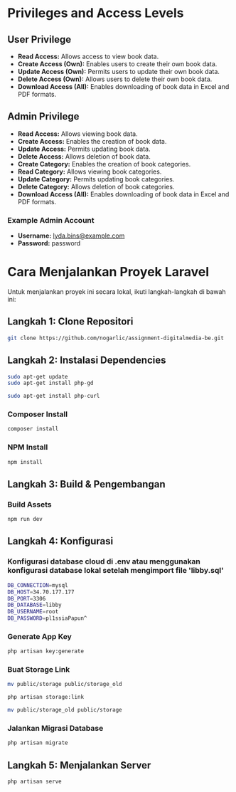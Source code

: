 # Privileges and Access Levels

## User Privilege

- **Read Access:** Allows access to view book data.
- **Create Access (Own):** Enables users to create their own book data.
- **Update Access (Own):** Permits users to update their own book data.
- **Delete Access (Own):** Allows users to delete their own book data.
- **Download Access (All):** Enables downloading of book data in Excel and PDF formats.

## Admin Privilege

- **Read Access:** Allows viewing book data.
- **Create Access:** Enables the creation of book data.
- **Update Access:** Permits updating book data.
- **Delete Access:** Allows deletion of book data.
- **Create Category:** Enables the creation of book categories.
- **Read Category:** Allows viewing book categories.
- **Update Category:** Permits updating book categories.
- **Delete Category:** Allows deletion of book categories.
- **Download Access (All):** Enables downloading of book data in Excel and PDF formats.

### Example Admin Account
- **Username:** lyda.bins@example.com
- **Password:** password

# Cara Menjalankan Proyek Laravel

Untuk menjalankan proyek ini secara lokal, ikuti langkah-langkah di bawah ini:

## Langkah 1: Clone Repositori

```bash
git clone https://github.com/nogarlic/assignment-digitalmedia-be.git
```

## Langkah 2: Instalasi Dependencies

```bash
sudo apt-get update
sudo apt-get install php-gd
```

```bash
sudo apt-get install php-curl
```

### Composer Install
```bash
composer install
```

### NPM Install
```bash
npm install
```

## Langkah 3: Build & Pengembangan

### Build Assets
```bash
npm run dev
```

## Langkah 4: Konfigurasi

### Konfigurasi database cloud di .env atau menggunakan konfigurasi database lokal setelah mengimport file 'libby.sql'
```bash
DB_CONNECTION=mysql
DB_HOST=34.70.177.177
DB_PORT=3306
DB_DATABASE=libby
DB_USERNAME=root
DB_PASSWORD=pl1ssiaPapun^
```

### Generate App Key
```bash
php artisan key:generate
```

### Buat Storage Link
```bash
mv public/storage public/storage_old

php artisan storage:link

mv public/storage_old public/storage
```

### Jalankan Migrasi Database
```bash
php artisan migrate
```

## Langkah 5: Menjalankan Server

```bash
php artisan serve
```
